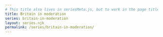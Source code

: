 ```yaml
---
# This title also lives in seriesMeta.js, but to work in the page title, we also put it here.
title: Britain in moderation
series: britain-in-moderation
layout: series.njk
permalink: /series/britain-in-moderation/
---
```

